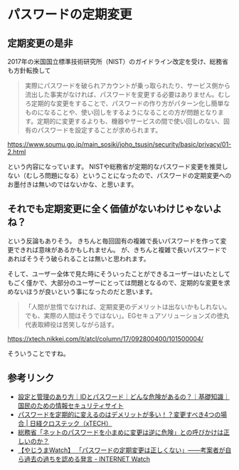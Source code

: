 # パスワードの定期変更


## 定期変更の是非

2017年の米国国立標準技術研究所（NIST）のガイドライン改定を受け、総務省も方針転換して

> 実際にパスワードを破られアカウントが乗っ取られたり、サービス側から流出した事実がなければ、パスワードを変更する必要はありません。むしろ定期的な変更をすることで、パスワードの作り方がパターン化し簡単なものになることや、使い回しをするようになることの方が問題となります。定期的に変更するよりも、機器やサービスの間で使い回しのない、固有のパスワードを設定することが求められます。

https://www.soumu.go.jp/main_sosiki/joho_tsusin/security/basic/privacy/01-2.html

という内容になっています。
NISTや総務省が定期的なパスワード変更を推奨しない（むしろ問題になる）ということになったので、パスワードの定期変更へのお墨付きは無いのではないかな、と思います。


## それでも定期変更に全く価値がないわけじゃないよね？

という反論もありそう。
きちんと毎回固有の複雑で長いパスワードを作って変更できれば意味があるかもしれません。
が、きちんと複雑で長いパスワードであればそうそう破られることは無いと思われます。

そして、ユーザー全体で見た時にそういったことができるユーザーはいたとしてもごく僅かで、大部分のユーザーにとっては問題となるので、定期的な変更を求めないほうが良いという事になったのだと思います。

> 「人間が怠惰でなければ、定期変更のデメリットは出ないかもしれない。でも、実際の人間はそうではない」。EGセキュアソリューションズの徳丸代表取締役は苦笑しながら話す。

https://xtech.nikkei.com/it/atcl/column/17/092800400/101500004/

そういうことですね。


## 参考リンク

- [設定と管理のあり方｜IDとパスワード｜どんな危険があるの？｜基礎知識｜国民のための情報セキュリティサイト](https://www.soumu.go.jp/main_sosiki/joho_tsusin/security/basic/privacy/01-2.html)
- [パスワードを定期的に変えるのはデメリットが多い！？変更すべき4つの場合 | 日経クロステック（xTECH）](https://xtech.nikkei.com/it/atcl/column/17/092800400/101500004/)
- [総務省「ネットのパスワードを小まめに変更は逆に危険」との呼びかけは正しいのか？](https://biz-journal.jp/2018/04/post_22947.html)
- [【やじうまWatch】 「パスワードの定期変更は正しくない」――考案者が自ら過去の過ちを認める発言 - INTERNET Watch](https://internet.watch.impress.co.jp/docs/yajiuma/1075308.html)